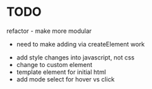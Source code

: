 # TODO

refactor - make more modular

- need to make adding via createElement work

* add style changes into javascript, not css
* change to custom element
* template element for initial html
* add mode select for hover vs click
